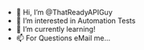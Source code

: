 - 👋 Hi, I’m @ThatReadyAPIGuy
- 👀 I’m interested in Automation Tests
- 🌱 I’m currently learning!
- 📫 For Questions eMail me...

<!---
ThatReadyAPIGuy/ThatReadyAPIGuy is a ✨ special ✨ repository because its `README.md` (this file) appears on your GitHub profile.
You can click the Preview link to take a look at your changes.
--->
